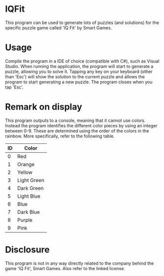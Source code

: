 # IQFit
This program can be used to generate lots of puzzles (and solutions) for the specific puzzle game called 'IQ Fit' by Smart Games.

# Usage
Compile the program in a IDE of choice (compatible with C#), such as Visual Studio. When running the application, the program will start to generate a puzzle, allowing you to solve it. Tapping any key on your keyboard (other than 'Esc') will show the solution to the current puzzle and allows the program to start generating a new puzzle. The program closes when you tap 'Esc'.

# Remark on display
This program outputs to a console, meaning that it cannot use colors. Instead the program identifies the different color pieces by using an integer between 0-9. These are determined using the order of the colors in the rainbow. More specifically, refer to the following table.

| ID | Color       |
| -- | ----------- |
| 0  | Red         |
| 1  | Orange      |
| 2  | Yellow      |
| 3  | Light Green |
| 4  | Dark Green  |
| 5  | Light Blue  |
| 6  | Blue        |
| 7  | Dark Blue   |
| 8  | Purple      |
| 9  | Pink        |

# Disclosure
This program is not in any way directly related to the company behind the game 'IQ Fit', Smart Games. Also refer to the linked license.
